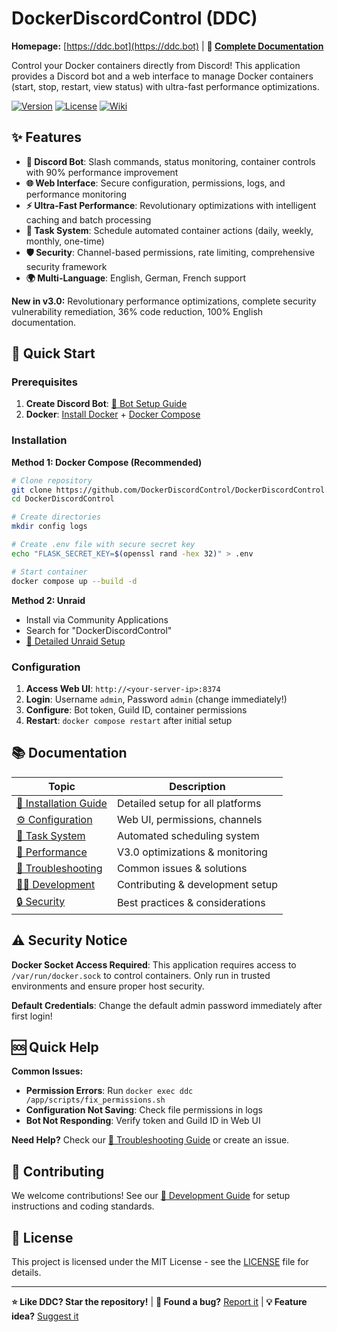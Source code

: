 # DockerDiscordControl (DDC)

**Homepage:** [https://ddc.bot](https://ddc.bot) | **📖 [Complete Documentation](../../wiki)**

Control your Docker containers directly from Discord! This application provides a Discord bot and a web interface to manage Docker containers (start, stop, restart, view status) with ultra-fast performance optimizations.

[![Version](https://img.shields.io/badge/version-3.0.0-blue.svg)](https://github.com/DockerDiscordControl/DockerDiscordControl)
[![License](https://img.shields.io/badge/license-MIT-green.svg)](https://github.com/DockerDiscordControl/DockerDiscordControl/blob/main/LICENSE)
[![Wiki](https://img.shields.io/badge/documentation-wiki-blue.svg)](../../wiki)

## ✨ Features

- **🤖 Discord Bot**: Slash commands, status monitoring, container controls with 90% performance improvement
- **🌐 Web Interface**: Secure configuration, permissions, logs, and performance monitoring  
- **⚡ Ultra-Fast Performance**: Revolutionary optimizations with intelligent caching and batch processing
- **📅 Task System**: Schedule automated container actions (daily, weekly, monthly, one-time)
- **🛡️ Security**: Channel-based permissions, rate limiting, comprehensive security framework
- **🌍 Multi-Language**: English, German, French support

**New in v3.0:** Revolutionary performance optimizations, complete security vulnerability remediation, 36% code reduction, 100% English documentation.

## 🚀 Quick Start

### Prerequisites

1. **Create Discord Bot**: [📖 Bot Setup Guide](../../wiki/Discord‐Bot‐Setup)
2. **Docker**: [Install Docker](https://docs.docker.com/engine/install/) + [Docker Compose](https://docs.docker.com/compose/install/)

### Installation

**Method 1: Docker Compose (Recommended)**

```bash
# Clone repository
git clone https://github.com/DockerDiscordControl/DockerDiscordControl.git
cd DockerDiscordControl

# Create directories
mkdir config logs

# Create .env file with secure secret key
echo "FLASK_SECRET_KEY=$(openssl rand -hex 32)" > .env

# Start container
docker compose up --build -d
```

**Method 2: Unraid**
- Install via Community Applications
- Search for "DockerDiscordControl"
- [📖 Detailed Unraid Setup](../../wiki/Installation‐Guide#unraid)

### Configuration

1. **Access Web UI**: `http://<your-server-ip>:8374`
2. **Login**: Username `admin`, Password `admin` (change immediately!)
3. **Configure**: Bot token, Guild ID, container permissions
4. **Restart**: `docker compose restart` after initial setup

## 📚 Documentation

| Topic | Description |
|-------|-------------|
| [📖 Installation Guide](../../wiki/Installation‐Guide) | Detailed setup for all platforms |
| [⚙️ Configuration](../../wiki/Configuration) | Web UI, permissions, channels |
| [📅 Task System](../../wiki/Task‐System) | Automated scheduling system |
| [🚀 Performance](../../wiki/Performance‐and‐Architecture) | V3.0 optimizations & monitoring |
| [🔧 Troubleshooting](../../wiki/Troubleshooting) | Common issues & solutions |
| [👩‍💻 Development](../../wiki/Development) | Contributing & development setup |
| [🔒 Security](../../wiki/Security) | Best practices & considerations |

## ⚠️ Security Notice

**Docker Socket Access Required**: This application requires access to `/var/run/docker.sock` to control containers. Only run in trusted environments and ensure proper host security.

**Default Credentials**: Change the default admin password immediately after first login!

## 🆘 Quick Help

**Common Issues:**
- **Permission Errors**: Run `docker exec ddc /app/scripts/fix_permissions.sh`
- **Configuration Not Saving**: Check file permissions in logs
- **Bot Not Responding**: Verify token and Guild ID in Web UI

**Need Help?** Check our [📖 Troubleshooting Guide](../../wiki/Troubleshooting) or create an issue.

## 🤝 Contributing

We welcome contributions! See our [📖 Development Guide](../../wiki/Development) for setup instructions and coding standards.

## 📄 License

This project is licensed under the MIT License - see the [LICENSE](LICENSE) file for details.

---

**⭐ Like DDC? Star the repository!** | **🐛 Found a bug?** [Report it](../../issues) | **💡 Feature idea?** [Suggest it](../../discussions) 